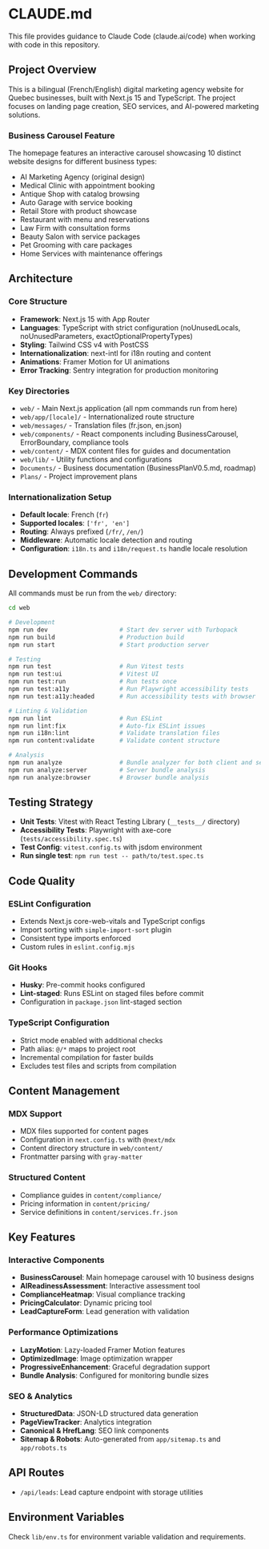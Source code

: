 # CLAUDE.md

This file provides guidance to Claude Code (claude.ai/code) when working with code in this repository.

## Project Overview

This is a bilingual (French/English) digital marketing agency website for Quebec businesses, built with Next.js 15 and TypeScript. The project focuses on landing page creation, SEO services, and AI-powered marketing solutions.

### Business Carousel Feature
The homepage features an interactive carousel showcasing 10 distinct website designs for different business types:
- AI Marketing Agency (original design)
- Medical Clinic with appointment booking
- Antique Shop with catalog browsing  
- Auto Garage with service booking
- Retail Store with product showcase
- Restaurant with menu and reservations
- Law Firm with consultation forms
- Beauty Salon with service packages
- Pet Grooming with care packages
- Home Services with maintenance offerings

## Architecture

### Core Structure
- **Framework**: Next.js 15 with App Router
- **Languages**: TypeScript with strict configuration (noUnusedLocals, noUnusedParameters, exactOptionalPropertyTypes)
- **Styling**: Tailwind CSS v4 with PostCSS
- **Internationalization**: next-intl for i18n routing and content
- **Animations**: Framer Motion for UI animations
- **Error Tracking**: Sentry integration for production monitoring

### Key Directories
- `web/` - Main Next.js application (all npm commands run from here)
- `web/app/[locale]/` - Internationalized route structure
- `web/messages/` - Translation files (fr.json, en.json)
- `web/components/` - React components including BusinessCarousel, ErrorBoundary, compliance tools
- `web/content/` - MDX content files for guides and documentation
- `web/lib/` - Utility functions and configurations
- `Documents/` - Business documentation (BusinessPlanV0.5.md, roadmap)
- `Plans/` - Project improvement plans

### Internationalization Setup
- **Default locale**: French (`fr`)
- **Supported locales**: `['fr', 'en']`
- **Routing**: Always prefixed (`/fr/`, `/en/`)
- **Middleware**: Automatic locale detection and routing
- **Configuration**: `i18n.ts` and `i18n/request.ts` handle locale resolution

## Development Commands

All commands must be run from the `web/` directory:

```bash
cd web

# Development
npm run dev                    # Start dev server with Turbopack
npm run build                  # Production build
npm run start                  # Start production server

# Testing
npm run test                   # Run Vitest tests
npm run test:ui                # Vitest UI
npm run test:run               # Run tests once
npm run test:a11y              # Run Playwright accessibility tests
npm run test:a11y:headed       # Run accessibility tests with browser

# Linting & Validation
npm run lint                   # Run ESLint
npm run lint:fix               # Auto-fix ESLint issues
npm run i18n:lint              # Validate translation files
npm run content:validate       # Validate content structure

# Analysis
npm run analyze                # Bundle analyzer for both client and server
npm run analyze:server         # Server bundle analysis
npm run analyze:browser        # Browser bundle analysis
```

## Testing Strategy

- **Unit Tests**: Vitest with React Testing Library (`__tests__/` directory)
- **Accessibility Tests**: Playwright with axe-core (`tests/accessibility.spec.ts`)
- **Test Config**: `vitest.config.ts` with jsdom environment
- **Run single test**: `npm run test -- path/to/test.spec.ts`

## Code Quality

### ESLint Configuration
- Extends Next.js core-web-vitals and TypeScript configs
- Import sorting with `simple-import-sort` plugin
- Consistent type imports enforced
- Custom rules in `eslint.config.mjs`

### Git Hooks
- **Husky**: Pre-commit hooks configured
- **Lint-staged**: Runs ESLint on staged files before commit
- Configuration in `package.json` lint-staged section

### TypeScript Configuration
- Strict mode enabled with additional checks
- Path alias: `@/*` maps to project root
- Incremental compilation for faster builds
- Excludes test files and scripts from compilation

## Content Management

### MDX Support
- MDX files supported for content pages
- Configuration in `next.config.ts` with `@next/mdx`
- Content directory structure in `web/content/`
- Frontmatter parsing with `gray-matter`

### Structured Content
- Compliance guides in `content/compliance/`
- Pricing information in `content/pricing/`
- Service definitions in `content/services.fr.json`

## Key Features

### Interactive Components
- **BusinessCarousel**: Main homepage carousel with 10 business designs
- **AIReadinessAssessment**: Interactive assessment tool
- **ComplianceHeatmap**: Visual compliance tracking
- **PricingCalculator**: Dynamic pricing tool
- **LeadCaptureForm**: Lead generation with validation

### Performance Optimizations
- **LazyMotion**: Lazy-loaded Framer Motion features
- **OptimizedImage**: Image optimization wrapper
- **ProgressiveEnhancement**: Graceful degradation support
- **Bundle Analysis**: Configured for monitoring bundle sizes

### SEO & Analytics
- **StructuredData**: JSON-LD structured data generation
- **PageViewTracker**: Analytics integration
- **Canonical & HrefLang**: SEO link components
- **Sitemap & Robots**: Auto-generated from `app/sitemap.ts` and `app/robots.ts`

## API Routes

- `/api/leads`: Lead capture endpoint with storage utilities

## Environment Variables

Check `lib/env.ts` for environment variable validation and requirements.